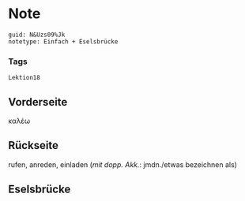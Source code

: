 # Note
```
guid: N&Uzs09%Jk
notetype: Einfach + Eselsbrücke
```

### Tags
```
Lektion18
```

## Vorderseite
καλέω

## Rückseite
rufen, anreden, einladen 
(<i>mit dopp. Akk.</i>: jmdn./etwas bezeichnen als)

## Eselsbrücke

